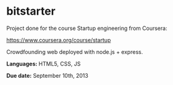 bitstarter
==========

Project done for the course Startup engineering from Coursera:

https://www.coursera.org/course/startup

Crowdfounding web deployed with node.js + express.

<strong>Languages:</strong> HTML5, CSS, JS

<strong>Due date:</strong> September 10th, 2013
